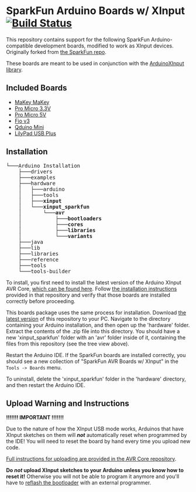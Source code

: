 # SparkFun Arduino Boards w/ XInput [![Build Status](https://travis-ci.org/dmadison/ArduinoXInput_Sparkfun.svg?branch=master)](https://travis-ci.org/dmadison/ArduinoXInput_Sparkfun)

This repository contains support for the following SparkFun Arduino-compatible development boards, modified to work as XInput devices. Originally forked from [the SparkFun repo](https://github.com/sparkfun/Arduino_Boards).

These boards are meant to be used in conjunction with the [ArduinoXInput library](https://github.com/dmadison/ArduinoXInput).

## Included Boards

* [MaKey MaKey](https://www.sparkfun.com/products/11511)
* [Pro Micro 3.3V](https://www.sparkfun.com/products/10999)
* [Pro Micro 5V](https://www.sparkfun.com/products/11098)
* [Fio v3](https://www.sparkfun.com/products/11520)
* [Qduino Mini](https://www.sparkfun.com/products/13614)
* [LilyPad USB Plus](https://www.sparkfun.com/products/14346)

## Installation
<pre>
└───Arduino Installation
	├───drivers
	├───examples
	├───hardware
	│   ├───arduino
	│   ├───tools
	│   ├───<b>xinput</b>
	│   └───<b>xinput_sparkfun
	│       └───avr
	│           ├───bootloaders
	│           ├───cores
	│           ├───libraries
	│           └───variants</b>
	├───java
	├───lib
	├───libraries
	├───reference
	├───tools
	└───tools-builder
</pre>

To install, you first need to install the latest version of the Arduino XInput AVR Core, [which can be found here](https://github.com/dmadison/ArduinoXInput_AVR). Follow [the installation instructions](https://github.com/dmadison/ArduinoXInput_AVR/#installation) provided in that repository and verify that those boards are installed correctly before proceeding.

This boards package uses the same process for installation. Download [the latest version](../../releases/latest) of this repository to your PC. Navigate to the directory containing your Arduino installation, and then open up the 'hardware' folder. Extract the contents of the .zip file into this directory. You should have a new 'xinput_sparkfun' folder with an 'avr' folder inside of it, containing the files from this repository (see the tree view above).

Restart the Arduino IDE. If the SparkFun boards are installed correctly, you should see a new collection of "SparkFun AVR Boards w/ XInput" in the `Tools -> Boards` menu.

To uninstall, delete the 'xinput_sparkfun' folder in the 'hardware' directory, and then restart the Arduino IDE.

## Upload Warning and Instructions

**!!!!!!! IMPORTANT !!!!!!!**

Due to the nature of how the XInput USB mode works, Arduinos that have XInput sketches on them will ***not*** automatically reset when programmed by the IDE! You will need to reset the board by hand every time you upload new code.

[Full instructions for uploading are provided in the AVR Core repository](https://github.com/dmadison/ArduinoXInput_AVR/#upload-warning-and-instructions).

**Do *not* upload XInput sketches to your Arduino unless you know how to reset it!** Otherwise you will not be able to program it anymore and you'll have to [reflash the bootloader](https://learn.sparkfun.com/tutorials/installing-an-arduino-bootloader/all) with an external programmer.
